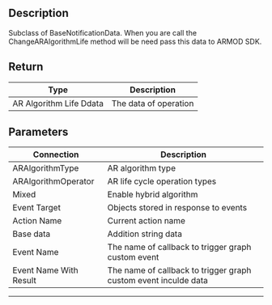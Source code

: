 ## Description

Subclass of BaseNotificationData. When you are call the ChangeARAlgorithmLife method will be need pass this data to ARMOD SDK.

## Return

| Type                      | Description           |
| ------------------------- | --------------------- |
| ​​AR Algorithm Life Ddata | The data of operation |

## Parameters

| Connection             | Description                                                     |
| ---------------------- | --------------------------------------------------------------- |
| ARAlgorithmType        | AR algorithm type                                               |
| ARAlgorithmOperator    | AR life cycle operation types                                   |
| Mixed                  | Enable hybrid algorithm                                         |
| Event Target           | Objects stored in response to events                            |
| Action Name            | Current action name                                             |
| Base data              | Addition string data                                            |
| Event Name             | The name of callback to trigger graph custom event              |
| Event Name With Result | The name of callback to trigger graph custom event inculde data |

---
